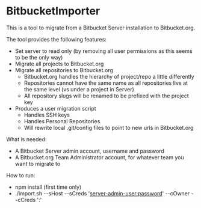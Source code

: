 # BitbucketImporter

This is a tool to migrate from a Bitbucket Server installation to Bitbucket.org.  

The tool provides the following features:
* Set server to read only (by removing all user permissions as this seems to be the only way)
* Migrate all projects to Bitbucket.org
* Migrate all repositories to Bitbucket.org
  * Bitbucket.org handles the hierarchy of project/repo a little differently
  * Repositories cannot have the same name as all repositories live at the same level (vs under a project in Server)
  * All repository slugs will be renamed to be prefixed with the project key
* Produces a user migration script
  * Handles SSH keys
  * Handles Personal Repositories
  * Will rewrite local .git/config files to point to new urls in Bitbucket.org 

What is needed:
* A Bitbucket Server admin account, username and password
* A Bitbucket.org Team Administrator account, for whatever team you want to migrate to

How to run:
* npm install (first time only)
* ./import.sh --sHost <bitbucker server host> --sCreds '<server-admin-user:password>' --cOwner <bitbucket cloud team> --cCreds '<bitbucket cloud user>:<password>'
